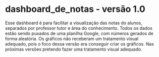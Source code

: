 # dashboard_de_notas - versão 1.0
Esse dashboard é para facilitar a visualização das notas do alunos, separados por professor tutor e área do conhecimento.
Todos os dados estão sendo puxados de uma planilha Google, com números gerados de forma aleatória.
Os gráficos não receberam um tratamento visual adequado, pois o foco dessa versão era conseguir criar os gráficos. Nas próximas versões pretendo fazer uma tratamento
visual adequado.
